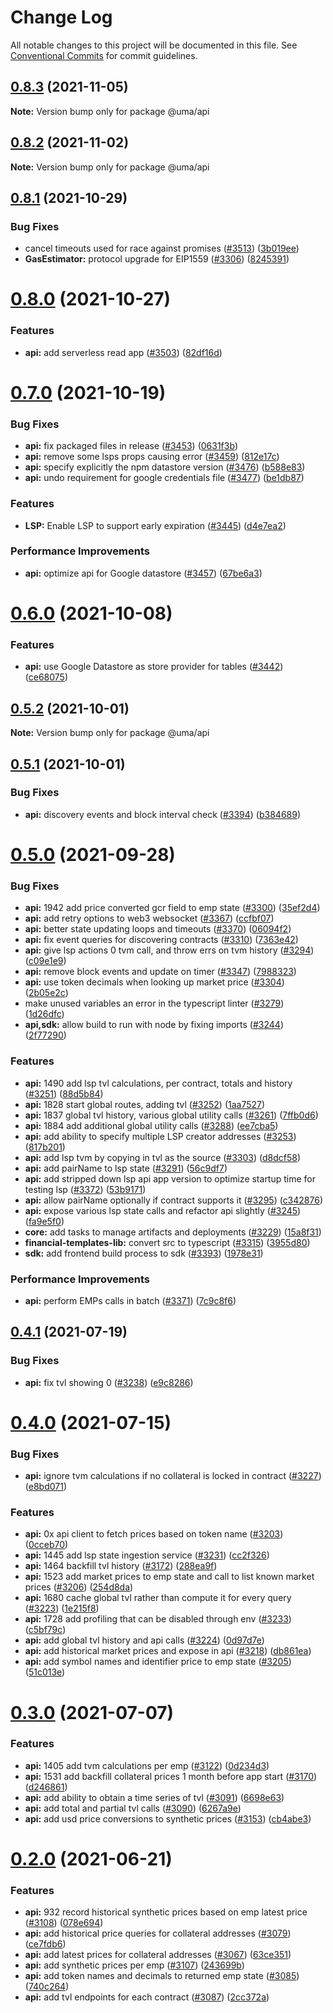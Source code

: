 # Change Log

All notable changes to this project will be documented in this file.
See [Conventional Commits](https://conventionalcommits.org) for commit guidelines.

## [0.8.3](https://github.com/UMAprotocol/protocol/compare/@uma/api@0.8.2...@uma/api@0.8.3) (2021-11-05)

**Note:** Version bump only for package @uma/api

## [0.8.2](https://github.com/UMAprotocol/protocol/compare/@uma/api@0.8.1...@uma/api@0.8.2) (2021-11-02)

**Note:** Version bump only for package @uma/api

## [0.8.1](https://github.com/UMAprotocol/protocol/compare/@uma/api@0.8.0...@uma/api@0.8.1) (2021-10-29)

### Bug Fixes

- cancel timeouts used for race against promises ([#3513](https://github.com/UMAprotocol/protocol/issues/3513)) ([3b019ee](https://github.com/UMAprotocol/protocol/commit/3b019eeb5224134ffe8566f9a5fd2192a5b5dce6))
- **GasEstimator:** protocol upgrade for EIP1559 ([#3306](https://github.com/UMAprotocol/protocol/issues/3306)) ([8245391](https://github.com/UMAprotocol/protocol/commit/8245391ee07dca37be3c52a9a9ba47ed4d63f6f7))

# [0.8.0](https://github.com/UMAprotocol/protocol/compare/@uma/api@0.7.0...@uma/api@0.8.0) (2021-10-27)

### Features

- **api:** add serverless read app ([#3503](https://github.com/UMAprotocol/protocol/issues/3503)) ([82df16d](https://github.com/UMAprotocol/protocol/commit/82df16d038d5ecd6f5ac70e3a447171364fdb0c4))

# [0.7.0](https://github.com/UMAprotocol/protocol/compare/@uma/api@0.6.0...@uma/api@0.7.0) (2021-10-19)

### Bug Fixes

- **api:** fix packaged files in release ([#3453](https://github.com/UMAprotocol/protocol/issues/3453)) ([0631f3b](https://github.com/UMAprotocol/protocol/commit/0631f3b142ca56381f92351060eef3366563deb0))
- **api:** remove some lsps props causing error ([#3459](https://github.com/UMAprotocol/protocol/issues/3459)) ([812e17c](https://github.com/UMAprotocol/protocol/commit/812e17c1470f2a605cbfff82180443fd3e185eec))
- **api:** specify explicitly the npm datastore version ([#3476](https://github.com/UMAprotocol/protocol/issues/3476)) ([b588e83](https://github.com/UMAprotocol/protocol/commit/b588e83ca548a2a0d59b36f02ec9800afce28dec))
- **api:** undo requirement for google credentials file ([#3477](https://github.com/UMAprotocol/protocol/issues/3477)) ([be1db87](https://github.com/UMAprotocol/protocol/commit/be1db871460d4c6153679e39dce6eb5599cd7960))

### Features

- **LSP:** Enable LSP to support early expiration ([#3445](https://github.com/UMAprotocol/protocol/issues/3445)) ([d4e7ea2](https://github.com/UMAprotocol/protocol/commit/d4e7ea22159b2eed8e39d5b86ce0026ea3b8b995))

### Performance Improvements

- **api:** optimize api for Google datastore ([#3457](https://github.com/UMAprotocol/protocol/issues/3457)) ([67be6a3](https://github.com/UMAprotocol/protocol/commit/67be6a32067505939b80d10e95e7671aef03cfa9))

# [0.6.0](https://github.com/UMAprotocol/protocol/compare/@uma/api@0.5.2...@uma/api@0.6.0) (2021-10-08)

### Features

- **api:** use Google Datastore as store provider for tables ([#3442](https://github.com/UMAprotocol/protocol/issues/3442)) ([ce68075](https://github.com/UMAprotocol/protocol/commit/ce6807591d478957172902a0e1bd727bb11b23a0))

## [0.5.2](https://github.com/UMAprotocol/protocol/compare/@uma/api@0.5.1...@uma/api@0.5.2) (2021-10-01)

**Note:** Version bump only for package @uma/api

## [0.5.1](https://github.com/UMAprotocol/protocol/compare/@uma/api@0.5.0...@uma/api@0.5.1) (2021-10-01)

### Bug Fixes

- **api:** discovery events and block interval check ([#3394](https://github.com/UMAprotocol/protocol/issues/3394)) ([b384689](https://github.com/UMAprotocol/protocol/commit/b384689e6925b1c9c6c34fbc42c5cfdd83ea8d18))

# [0.5.0](https://github.com/UMAprotocol/protocol/compare/@uma/api@0.4.1...@uma/api@0.5.0) (2021-09-28)

### Bug Fixes

- **api:** 1942 add price converted gcr field to emp state ([#3300](https://github.com/UMAprotocol/protocol/issues/3300)) ([35ef2d4](https://github.com/UMAprotocol/protocol/commit/35ef2d4b11f78a0393182490b0c812408e7a6fe7))
- **api:** add retry options to web3 websocket ([#3367](https://github.com/UMAprotocol/protocol/issues/3367)) ([ccfbf07](https://github.com/UMAprotocol/protocol/commit/ccfbf07f9061a12cd97ad8f6b2a8fb7ea8af05b0))
- **api:** better state updating loops and timeouts ([#3370](https://github.com/UMAprotocol/protocol/issues/3370)) ([06094f2](https://github.com/UMAprotocol/protocol/commit/06094f2b2c9defbcc332da4de64e2bf1a6ed91fa))
- **api:** fix event queries for discovering contracts ([#3310](https://github.com/UMAprotocol/protocol/issues/3310)) ([7363e42](https://github.com/UMAprotocol/protocol/commit/7363e4276a514eba4d0bd5c717178bf7507e32a2))
- **api:** give lsp actions 0 tvm call, and throw errs on tvm history ([#3294](https://github.com/UMAprotocol/protocol/issues/3294)) ([c09e1e9](https://github.com/UMAprotocol/protocol/commit/c09e1e91488af721d07876eeaa0896307a1abb90))
- **api:** remove block events and update on timer ([#3347](https://github.com/UMAprotocol/protocol/issues/3347)) ([7988323](https://github.com/UMAprotocol/protocol/commit/7988323bf70d0c10e01bbb2714c1997c312fd651))
- **api:** use token decimals when looking up market price ([#3304](https://github.com/UMAprotocol/protocol/issues/3304)) ([2b05e2c](https://github.com/UMAprotocol/protocol/commit/2b05e2c7853fbd0c360b3c202811bf7db9ff4b6f))
- make unused variables an error in the typescript linter ([#3279](https://github.com/UMAprotocol/protocol/issues/3279)) ([1d26dfc](https://github.com/UMAprotocol/protocol/commit/1d26dfcd500cc4f84dc5672de0c8f9a7c5592e43))
- **api,sdk:** allow build to run with node by fixing imports ([#3244](https://github.com/UMAprotocol/protocol/issues/3244)) ([2f77290](https://github.com/UMAprotocol/protocol/commit/2f77290b5dc1b48f7fc99fdef46f08aee83786e5))

### Features

- **api:** 1490 add lsp tvl calculations, per contract, totals and history ([#3251](https://github.com/UMAprotocol/protocol/issues/3251)) ([88d5b84](https://github.com/UMAprotocol/protocol/commit/88d5b84a2374ca728be2d73eb715ea8d4dacf319))
- **api:** 1828 start global routes, adding tvl ([#3252](https://github.com/UMAprotocol/protocol/issues/3252)) ([1aa7527](https://github.com/UMAprotocol/protocol/commit/1aa75273d92ef4e3e1a2525e7213dcf37a2ce8ff))
- **api:** 1837 global tvl history, various global utility calls ([#3261](https://github.com/UMAprotocol/protocol/issues/3261)) ([7ffb0d6](https://github.com/UMAprotocol/protocol/commit/7ffb0d63720d5374946d11bc8000b378dfcff7a4))
- **api:** 1884 add additional global utility calls ([#3288](https://github.com/UMAprotocol/protocol/issues/3288)) ([ee7cba5](https://github.com/UMAprotocol/protocol/commit/ee7cba5bd8d0c2c5af14a10db0ea2ea53b2d3d09))
- **api:** add ability to specify multiple LSP creator addresses ([#3253](https://github.com/UMAprotocol/protocol/issues/3253)) ([817b201](https://github.com/UMAprotocol/protocol/commit/817b2019d9f42843547a1b1a6f57ff8fbb494c03))
- **api:** add lsp tvm by copying in tvl as the source ([#3303](https://github.com/UMAprotocol/protocol/issues/3303)) ([d8dcf58](https://github.com/UMAprotocol/protocol/commit/d8dcf58ccde806464b91fce02d393c65f3033101))
- **api:** add pairName to lsp state ([#3291](https://github.com/UMAprotocol/protocol/issues/3291)) ([56c9df7](https://github.com/UMAprotocol/protocol/commit/56c9df7c774855d2986374145e56a66a9b4f6b65))
- **api:** add stripped down lsp api app version to optimize startup time for testing lsp ([#3372](https://github.com/UMAprotocol/protocol/issues/3372)) ([53b9171](https://github.com/UMAprotocol/protocol/commit/53b91711e3d5fb8ec54255dc444ff21e23dfeadc))
- **api:** allow pairName optionally if contract supports it ([#3295](https://github.com/UMAprotocol/protocol/issues/3295)) ([c342876](https://github.com/UMAprotocol/protocol/commit/c34287615237a8d2bd86107198d0f294061dc251))
- **api:** expose various lsp state calls and refactor api slightly ([#3245](https://github.com/UMAprotocol/protocol/issues/3245)) ([fa9e5f0](https://github.com/UMAprotocol/protocol/commit/fa9e5f01452877a3619cd0b6424159780b7472d0))
- **core:** add tasks to manage artifacts and deployments ([#3229](https://github.com/UMAprotocol/protocol/issues/3229)) ([15a8f31](https://github.com/UMAprotocol/protocol/commit/15a8f31e3d3ce0df9b68b03ae56f8df789ae481a))
- **financial-templates-lib:** convert src to typescript ([#3315](https://github.com/UMAprotocol/protocol/issues/3315)) ([3955d80](https://github.com/UMAprotocol/protocol/commit/3955d80038df1c54663a59b44d6e23bd09c7dcdc))
- **sdk:** add frontend build process to sdk ([#3393](https://github.com/UMAprotocol/protocol/issues/3393)) ([1978e31](https://github.com/UMAprotocol/protocol/commit/1978e31dcc1f086f412b37627824edb1d7bd9412))

### Performance Improvements

- **api:** perform EMPs calls in batch ([#3371](https://github.com/UMAprotocol/protocol/issues/3371)) ([7c9c8f6](https://github.com/UMAprotocol/protocol/commit/7c9c8f68f9e924f089ec55f0f714655cdf88a9f7))

## [0.4.1](https://github.com/UMAprotocol/protocol/compare/@uma/api@0.4.0...@uma/api@0.4.1) (2021-07-19)

### Bug Fixes

- **api:** fix tvl showing 0 ([#3238](https://github.com/UMAprotocol/protocol/issues/3238)) ([e9c8286](https://github.com/UMAprotocol/protocol/commit/e9c82860146b2fac987ffffcd8f2f21a8deef114))

# [0.4.0](https://github.com/UMAprotocol/protocol/compare/@uma/api@0.3.0...@uma/api@0.4.0) (2021-07-15)

### Bug Fixes

- **api:** ignore tvm calculations if no collateral is locked in contract ([#3227](https://github.com/UMAprotocol/protocol/issues/3227)) ([e8bd071](https://github.com/UMAprotocol/protocol/commit/e8bd07167eb35028fcd9d5a0630c83818b02ccc4))

### Features

- **api:** 0x api client to fetch prices based on token name ([#3203](https://github.com/UMAprotocol/protocol/issues/3203)) ([0cceb70](https://github.com/UMAprotocol/protocol/commit/0cceb707f01e08c278c7d7b496f59cb04787e30d))
- **api:** 1445 add lsp state ingestion service ([#3231](https://github.com/UMAprotocol/protocol/issues/3231)) ([cc2f326](https://github.com/UMAprotocol/protocol/commit/cc2f326cc49d47abb11e69d6b97d54e937f19e7f))
- **api:** 1464 backfill tvl history ([#3172](https://github.com/UMAprotocol/protocol/issues/3172)) ([288ea9f](https://github.com/UMAprotocol/protocol/commit/288ea9f6c2acf3dee2d11806edb4581de984586c))
- **api:** 1523 add market prices to emp state and call to list known market prices ([#3206](https://github.com/UMAprotocol/protocol/issues/3206)) ([254d8da](https://github.com/UMAprotocol/protocol/commit/254d8daff9748cd6661ba589ebbd6b9e2e2f119f))
- **api:** 1680 cache global tvl rather than compute it for every query ([#3223](https://github.com/UMAprotocol/protocol/issues/3223)) ([1e215f8](https://github.com/UMAprotocol/protocol/commit/1e215f81824358d0d3b0c54f587c59314d2f47f8))
- **api:** 1728 add profiling that can be disabled through env ([#3233](https://github.com/UMAprotocol/protocol/issues/3233)) ([c5bf79c](https://github.com/UMAprotocol/protocol/commit/c5bf79c73d3b6fc01904b54837b9c944d9480aa6))
- **api:** add global tvl history and api calls ([#3224](https://github.com/UMAprotocol/protocol/issues/3224)) ([0d97d7e](https://github.com/UMAprotocol/protocol/commit/0d97d7e3a069fbf919879cfcfc2e3196e1adeaf0))
- **api:** add historical market prices and expose in api ([#3218](https://github.com/UMAprotocol/protocol/issues/3218)) ([db861ea](https://github.com/UMAprotocol/protocol/commit/db861ea1f8d064bcfd1129ab6f6a9a3bd9cb09ed))
- **api:** add symbol names and identifier price to emp state ([#3205](https://github.com/UMAprotocol/protocol/issues/3205)) ([51c013e](https://github.com/UMAprotocol/protocol/commit/51c013eb1067aa7ca625f33740a62d1e7ce0eb1b))

# [0.3.0](https://github.com/UMAprotocol/protocol/compare/@uma/api@0.2.0...@uma/api@0.3.0) (2021-07-07)

### Features

- **api:** 1405 add tvm calculations per emp ([#3122](https://github.com/UMAprotocol/protocol/issues/3122)) ([0d234d3](https://github.com/UMAprotocol/protocol/commit/0d234d3090efa9a663e204c797dc18bc537dae5f))
- **api:** 1531 add backfill collateral prices 1 month before app start ([#3170](https://github.com/UMAprotocol/protocol/issues/3170)) ([d246861](https://github.com/UMAprotocol/protocol/commit/d24686113222570a652a70179e091e332547ad26))
- **api:** add ability to obtain a time series of tvl ([#3091](https://github.com/UMAprotocol/protocol/issues/3091)) ([6698e63](https://github.com/UMAprotocol/protocol/commit/6698e636d9589756770ac13f142cc45c883f43cc))
- **api:** add total and partial tvl calls ([#3090](https://github.com/UMAprotocol/protocol/issues/3090)) ([6267a9e](https://github.com/UMAprotocol/protocol/commit/6267a9e70f1f285787f4203769687fd10c70598d))
- **api:** add usd price conversions to synthetic prices ([#3153](https://github.com/UMAprotocol/protocol/issues/3153)) ([cb4abe3](https://github.com/UMAprotocol/protocol/commit/cb4abe363bb77f831767e45783d567f37dbc7992))

# [0.2.0](https://github.com/UMAprotocol/protocol/compare/api@0.1.0...api@0.2.0) (2021-06-21)

### Features

- **api:** 932 record historical synthetic prices based on emp latest price ([#3108](https://github.com/UMAprotocol/protocol/issues/3108)) ([078e694](https://github.com/UMAprotocol/protocol/commit/078e694542ceb1deebc276014ee9d1cb140770e7))
- **api:** add historical price queries for collateral addresses ([#3079](https://github.com/UMAprotocol/protocol/issues/3079)) ([ce7fdb6](https://github.com/UMAprotocol/protocol/commit/ce7fdb650758fcc6dca622b2ff65903e03bb3f47))
- **api:** add latest prices for collateral addresses ([#3067](https://github.com/UMAprotocol/protocol/issues/3067)) ([63ce351](https://github.com/UMAprotocol/protocol/commit/63ce351e87d444c6700c716c9e89c045462acec2))
- **api:** add synthetic prices per emp ([#3107](https://github.com/UMAprotocol/protocol/issues/3107)) ([243699b](https://github.com/UMAprotocol/protocol/commit/243699ba9d778092ff03466e648169344210b259))
- **api:** add token names and decimals to returned emp state ([#3085](https://github.com/UMAprotocol/protocol/issues/3085)) ([740c264](https://github.com/UMAprotocol/protocol/commit/740c2640d77c5a35e8f4b830c76a6811436c1b08))
- **api:** add tvl endpoints for each contract ([#3087](https://github.com/UMAprotocol/protocol/issues/3087)) ([2cc372a](https://github.com/UMAprotocol/protocol/commit/2cc372a686e9d927ce0ff8758f5789b52565bc73))
